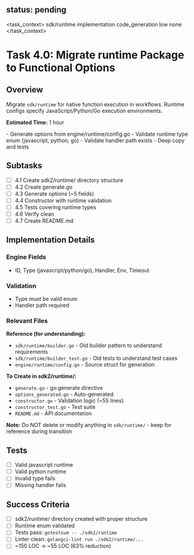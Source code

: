## status: pending

<task_context>
<domain>sdk/runtime</domain>
<type>implementation</type>
<scope>code_generation</scope>
<complexity>low</complexity>
<dependencies>none</dependencies>
</task_context>

# Task 4.0: Migrate runtime Package to Functional Options

## Overview

Migrate `sdk/runtime` for native function execution in workflows. Runtime configs specify JavaScript/Python/Go execution environments.

**Estimated Time:** 1 hour

<requirements>
- Generate options from engine/runtime/config.go
- Validate runtime type enum (javascript, python, go)
- Validate handler path exists
- Deep copy and tests
</requirements>

## Subtasks

- [ ] 4.1 Create sdk2/runtime/ directory structure
- [ ] 4.2 Create generate.go
- [ ] 4.3 Generate options (~5 fields)
- [ ] 4.4 Constructor with runtime validation
- [ ] 4.5 Tests covering runtime types
- [ ] 4.6 Verify clean
- [ ] 4.7 Create README.md

## Implementation Details

### Engine Fields
- ID, Type (javascript/python/go), Handler, Env, Timeout

### Validation
- Type must be valid enum
- Handler path required

### Relevant Files

**Reference (for understanding):**
- `sdk/runtime/builder.go` - Old builder pattern to understand requirements
- `sdk/runtime/builder_test.go` - Old tests to understand test cases
- `engine/runtime/config.go` - Source struct for generation

**To Create in sdk2/runtime/:**
- `generate.go` - go:generate directive
- `options_generated.go` - Auto-generated
- `constructor.go` - Validation logic (~55 lines)
- `constructor_test.go` - Test suite
- `README.md` - API documentation

**Note:** Do NOT delete or modify anything in `sdk/runtime/` - keep for reference during transition

## Tests
- [ ] Valid javascript runtime
- [ ] Valid python runtime
- [ ] Invalid type fails
- [ ] Missing handler fails

## Success Criteria
- [ ] sdk2/runtime/ directory created with proper structure
- [ ] Runtime enum validated
- [ ] Tests pass: `gotestsum -- ./sdk2/runtime`
- [ ] Linter clean: `golangci-lint run ./sdk2/runtime/...`
- [ ] ~150 LOC → ~55 LOC (63% reduction)
